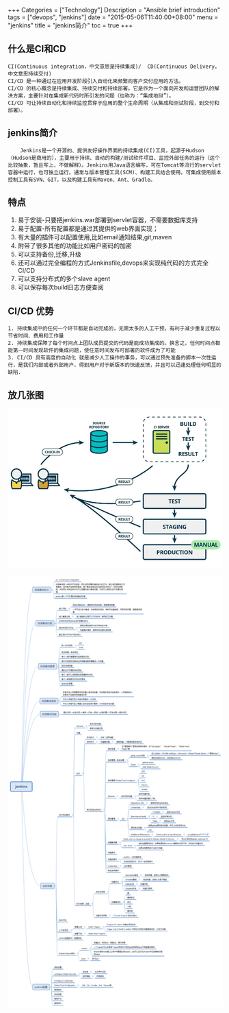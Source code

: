 +++
Categories = ["Technology"]
Description = "Ansible brief introduction"
tags = ["devops", "jenkins"]
date = "2015-05-06T11:40:00+08:00"
menu = "jenkins"
title = "jenkins简介"
toc = true
+++

## 什么是CI和CD ##

    CI(Continuous integration，中文意思是持续集成)/  CD(Continuous Delivery， 中文意思持续交付)
    CI/CD 是一种通过在应用开发阶段引入自动化来频繁向客户交付应用的方法。
    CI/CD 的核心概念是持续集成、持续交付和持续部署。它是作为一个面向开发和运营团队的解决方案，主要针对在集成新代码时所引发的问题（也称为：“集成地狱”）。
    CI/CD 可让持续自动化和持续监控贯穿于应用的整个生命周期（从集成和测试阶段，到交付和部署）。

## jenkins简介 ##

        Jenkins是一个开源的、提供友好操作界面的持续集成(CI)工具，起源于Hudson（Hudson是商用的），主要用于持续、自动的构建/测试软件项目、监控外部任务的运行（这个比较抽象，暂且写上，不做解释）。Jenkins用Java语言编写，可在Tomcat等流行的servlet容器中运行，也可独立运行。通常与版本管理工具(SCM)、构建工具结合使用。可集成使用版本控制工具有SVN、GIT，以及构建工具有Maven、Ant、Gradle。


## 特点 ##

1. 易于安装-只要把jenkins.war部署到servlet容器，不需要数据库支持
2. 易于配置-所有配置都是通过其提供的web界面实现；
3. 有大量的插件可以配置使用,比如email通知结果,git,maven
4. 附带了很多其他的功能比如用户密码的加密
5. 可以支持备份,迁移,升级
6. 还可以通过完全编程的方式Jenkinsfile,devops来实现纯代码的方式完全CI/CD
7. 可以支持分布式的多个slave agent
8. 可以保存每次build日志方便查阅

## CI/CD 优势 ##

    1. 持续集成中的任何一个环节都是自动完成的，无需太多的人工干预，有利于减少重复过程以节省时间、费用和工作量
    2. 持续集成保障了每个时间点上团队成员提交的代码是能成功集成的。换言之，任何时间点都能第一时间发现软件的集成问题，使任意时间发布可部署的软件成为了可能
    3. CI/CD 具有高度的自动化 就是减少人工操作的事务，可以通过预先准备的脚本一次性运行，是我们内部或者外部用户，得到用户对于新版本的快速反馈，并且可以迅速处理任何明显的缺陷.

## 放几张图 ##


![cicd](/images/cicd.png)


![jenkins](/images/jenkins.png)
